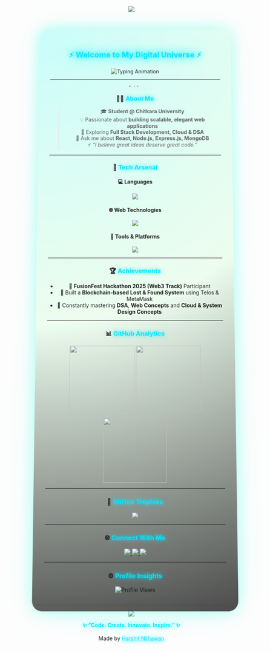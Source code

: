 <!-- HEADER BANNER -->
<p align="center">
  <img src="https://capsule-render.vercel.app/api?type=waving&height=250&color=0:00C9FF,100:92FE9D&text=Hey%20there!%20I'm%20Harshit%20Nijhawan%20👋&fontSize=42&fontColor=ffffff&animation=fadeIn&fontAlignY=40&desc=Full%20Stack%20Developer%20&descAlignY=60&descAlign=50" />
</p>

<!-- NEON GLOW CONTAINER -->
<div align="center" style="
  background: radial-gradient(circle at top left, rgba(0,255,240,0.2), rgba(146,254,157,0.15), rgba(0,0,0,0.7));
  border-radius: 25px;
  padding: 30px;
  width: 92%;
  margin: auto;
  box-shadow: 0 0 40px rgba(0,255,200,0.3), 0 0 80px rgba(0,255,255,0.1);
  backdrop-filter: blur(15px);
  transform: perspective(1000px) rotateX(3deg);
  transition: all 0.4s ease-in-out;
">

<h2 align="center" style="color:#00E7FF; text-shadow:0 0 15px #00E7FF, 0 0 30px #00E7FF;">⚡ Welcome to My Digital Universe ⚡</h2>

<p align="center">
  <img src="https://readme-typing-svg.herokuapp.com?font=Poppins&weight=700&size=23&duration=4000&pause=1000&color=00FFF7&center=true&vCenter=true&width=700&lines=💻+Full+Stack+Developer;🌐+Tech+Explorer;⚙️+Building+Smart+%26+Scalable+Projects!" alt="Typing Animation" />
</p>

---

<p align="center">
  <img src="https://raw.githubusercontent.com/Harshit-nijhawan/Harshit-nijhawan/main/assets/neon-divider.gif" width="100%" height="6px" alt="divider"/>
</p>

### 👨‍💻 <span style="color:#00E7FF; text-shadow:0 0 12px #00E7FF;">About Me</span>
> 🎓 **Student @ Chitkara University**  
> 💡 Passionate about **building scalable, elegant web applications**  
> 🌱 Exploring **Full Stack Development, Cloud & DSA**  
> 💬 Ask me about **React, Node.js, Express.js, MongoDB**  
> ⚡ *“I believe great ideas deserve great code.”*

---

### 🧠 <span style="color:#00E7FF; text-shadow:0 0 12px #00E7FF;">Tech Arsenal</span>

#### 💻 Languages  
<p align="center">
  <img src="https://skillicons.dev/icons?i=c,cpp,java,python,javascript" />
</p>

#### 🌐 Web Technologies  
<p align="center">
  <img src="https://skillicons.dev/icons?i=html,css,react,nodejs,express,mongodb" />
</p>

#### 🧰 Tools & Platforms  
<p align="center">
  <img src="https://skillicons.dev/icons?i=git,github,vscode,postman,figma,linux" />
</p>

---

### 🏆 <span style="color:#00E7FF; text-shadow:0 0 12px #00E7FF;">Achievements</span>
- 🥇 **FusionFest Hackathon 2025 (Web3 Track)** Participant  
- 💎 Built a **Blockchain-based Lost & Found System** using Telos & MetaMask  
- 🧩 Constantly mastering **DSA**, **Web Concepts** and **Cloud & System Design Concepts**

---

### 📊 <span style="color:#00E7FF; text-shadow:0 0 12px #00E7FF;">GitHub Analytics</span>
<p align="center">
  <img src="https://github-readme-stats.vercel.app/api?username=Harshit-nijhawan&show_icons=true&theme=radical&border_radius=20&hide_border=false&bg_color=0D1117&title_color=00F5FF&text_color=ffffff" height="170" />
  <img src="https://github-readme-streak-stats.herokuapp.com?user=Harshit-nijhawan&theme=radical&border_radius=20&background=0D1117&ring=00F5FF&fire=92FE9D&currStreakLabel=92FE9D" height="170" />
</p>

<p align="center">
  <img src="https://github-readme-stats.vercel.app/api/top-langs/?username=Harshit-nijhawan&layout=compact&theme=radical&border_radius=20&bg_color=0D1117&title_color=00F5FF&text_color=ffffff" height="165" />
</p>

---

### 🏅 <span style="color:#00E7FF; text-shadow:0 0 12px #00E7FF;">GitHub Trophies</span>
<p align="center">
  <img src="https://github-profile-trophy.vercel.app/?username=Harshit-nijhawan&theme=onestar&no-frame=true&margin-w=15&row=1" />
</p>

---

### 🌐 <span style="color:#00E7FF; text-shadow:0 0 12px #00E7FF;">Connect With Me</span>
<p align="center">
  <a href="https://www.linkedin.com/in/harshit-nijhawan-2b9411332/" target="_blank">
    <img src="https://img.shields.io/badge/LinkedIn-00C3FF?style=for-the-badge&logo=linkedin&logoColor=white" />
  </a>
  <a href="mailto:nijhawanharshit58@gmail.com">
    <img src="https://img.shields.io/badge/Gmail-FF3B3B?style=for-the-badge&logo=gmail&logoColor=white" />
  </a>
  <a href="https://github.com/Harshit-nijhawan" target="_blank">
    <img src="https://img.shields.io/badge/GitHub-111111?style=for-the-badge&logo=github&logoColor=white" />
  </a>
</p>

---

### ⚙️ <span style="color:#00E7FF; text-shadow:0 0 12px #00E7FF;">Profile Insights</span>
<p align="center">
  <img src="https://komarev.com/ghpvc/?username=Harshit-nijhawan&label=Profile+Views&color=00FFF7&style=for-the-badge" alt="Profile Views" />
</p>

</div>

---

<!-- FOOTER -->
<p align="center">
  <img src="https://capsule-render.vercel.app/api?type=waving&color=0:92FE9D,100:00C9FF&height=130&section=footer&animation=fadeIn" />
</p>

<p align="center">
  <b style="color:#00E7FF; text-shadow:0 0 15px #00E7FF;">✨ “Code. Create. Innovate. Inspire.” ✨</b><br><br>
  Made by <a href="https://github.com/Harshit-nijhawan" style="color:#00E7FF; text-shadow:0 0 12px #00E7FF;">Harshit Nijhawan</a>
</p>
